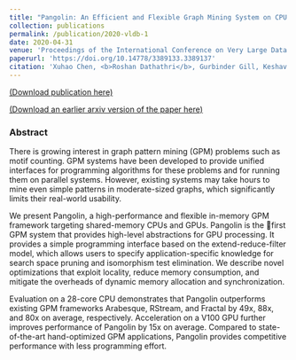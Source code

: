 ```yaml
---
title: "Pangolin: An Efficient and Flexible Graph Mining System on CPU and GPU"
collection: publications
permalink: /publication/2020-vldb-1
date: 2020-04-31
venue: 'Proceedings of the International Conference on Very Large Data Bases (PVLDB)'
paperurl: 'https://doi.org/10.14778/3389133.3389137'
citation: 'Xuhao Chen, <b>Roshan Dathathri</b>, Gurbinder Gill, Keshav Pingali, “Pangolin: An Efficient and Flexible Graph Mining System on CPU and GPU,” Proceedings of the 46th International Conference on Very Large Data Bases (PVLDB), 13(8), April 2020 (to appear).'
---
```

[(Download publication here)](https://www.cs.utexas.edu/~roshan/Pangolin.pdf)

[(Download an earlier arxiv version of the paper here)](https://arxiv.org/abs/1911.06969)

### Abstract

There is growing interest in graph pattern mining (GPM)
problems such as motif counting. GPM systems have been
developed to provide unified interfaces for programming algorithms 
for these problems and for running them on parallel systems. 
However, existing systems may take hours to
mine even simple patterns in moderate-sized graphs, which
significantly limits their real-world usability.

We present Pangolin, a high-performance and 
flexible in-memory GPM framework targeting shared-memory CPUs
and GPUs. Pangolin is the first GPM system that provides
high-level abstractions for GPU processing. It provides a
simple programming interface based on the extend-reduce-filter model, 
which allows users to specify application-specific knowledge 
for search space pruning and isomorphism test elimination. 
We describe novel optimizations that exploit locality, 
reduce memory consumption, and mitigate the overheads of 
dynamic memory allocation and synchronization.

Evaluation on a 28-core CPU demonstrates that Pangolin
outperforms existing GPM frameworks Arabesque, RStream,
and Fractal by 49x, 88x, and 80x on average, respectively.
Acceleration on a V100 GPU further improves performance
of Pangolin by 15x on average. Compared to state-of-the-art 
hand-optimized GPM applications, Pangolin provides
competitive performance with less programming effort.